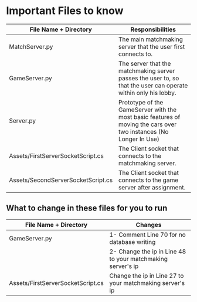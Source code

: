 # Important Files to know
| File Name + Directory | Responsibilities |
| --- | --- |
| MatchServer.py | The main matchmaking server that the user first connects to.|
| GameServer.py | The server that the matchmaking server passes the user to, so that the user can operate within only his lobby.|
| Server.py | Prototype of the GameServer with the most basic features of moving the cars over two instances (No Longer In Use)|
| Assets/FirstServerSocketScript.cs | The Client socket that connects to the matchmaking server. |
| Assets/SecondServerSocketScript.cs | The Client socket that connects to the game server after assignment. |

## What to change in these files for you to run

| File Name + Directory | Changes |
| --- | --- |
| GameServer.py | 1- Comment Line 70 for no database writing
| |2- Change the ip in Line 48 to your matchmaking server's ip|
| Assets/FirstServerSocketScript.cs | Change the ip in Line 27 to your matchmaking server's ip|
